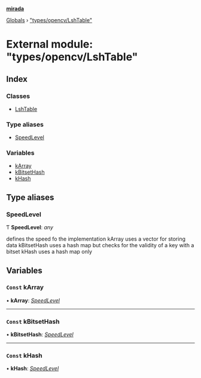 **[mirada](../README.md)**

[Globals](../README.md) › ["types/opencv/LshTable"](_types_opencv_lshtable_.md)

# External module: "types/opencv/LshTable"

## Index

### Classes

* [LshTable](../classes/_types_opencv_lshtable_.lshtable.md)

### Type aliases

* [SpeedLevel](_types_opencv_lshtable_.md#speedlevel)

### Variables

* [kArray](_types_opencv_lshtable_.md#const-karray)
* [kBitsetHash](_types_opencv_lshtable_.md#const-kbitsethash)
* [kHash](_types_opencv_lshtable_.md#const-khash)

## Type aliases

###  SpeedLevel

Ƭ **SpeedLevel**: *any*

defines the speed fo the implementation kArray uses a vector for storing data kBitsetHash uses a
hash map but checks for the validity of a key with a bitset kHash uses a hash map only

## Variables

### `Const` kArray

• **kArray**: *[SpeedLevel](_types_opencv_lshtable_.md#speedlevel)*

___

### `Const` kBitsetHash

• **kBitsetHash**: *[SpeedLevel](_types_opencv_lshtable_.md#speedlevel)*

___

### `Const` kHash

• **kHash**: *[SpeedLevel](_types_opencv_lshtable_.md#speedlevel)*